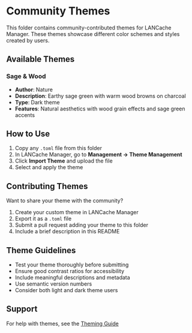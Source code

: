 # Community Themes

This folder contains community-contributed themes for LANCache Manager. These themes showcase different color schemes and styles created by users.

## Available Themes

### Sage & Wood
- **Author**: Nature
- **Description**: Earthy sage green with warm wood browns on charcoal
- **Type**: Dark theme
- **Features**: Natural aesthetics with wood grain effects and sage green accents

## How to Use

1. Copy any `.toml` file from this folder
2. In LANCache Manager, go to **Management → Theme Management**
3. Click **Import Theme** and upload the file
4. Select and apply the theme

## Contributing Themes

Want to share your theme with the community?

1. Create your custom theme in LANCache Manager
2. Export it as a `.toml` file
3. Submit a pull request adding your theme to this folder
4. Include a brief description in this README

## Theme Guidelines

- Test your theme thoroughly before submitting
- Ensure good contrast ratios for accessibility
- Include meaningful descriptions and metadata
- Use semantic version numbers
- Consider both light and dark theme users

## Support

For help with themes, see the [Theming Guide](../wiki/Theming.md)